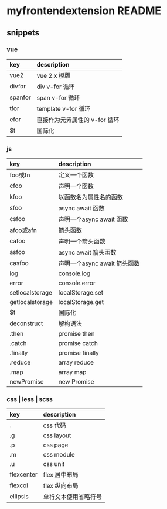 # myfrontendextension README


## snippets

### vue
|key  |description        |
|:----|:------------------|
|vue2|vue 2.x 模版|
|divfor|div v-for 循环|
|spanfor|span v-for 循环|
|tfor|template v-for 循环|
|efor|直接作为元素属性的 v-for 循环|
|$t|国际化|

### js
|key  |description        |
|:----|:------------------|
|foo或fn|定义一个函数|
|cfoo|声明一个函数|
|kfoo|以函数名为属性名的函数|
|sfoo|async await 函数|
|csfoo|声明一个async await 函数|
|afoo或afn|箭头函数|
|cafoo|声明一个箭头函数|
|asfoo|async await 箭头函数|
|casfoo|声明一个async await 箭头函数|
|log|console.log|
|error|console.error|
|setlocalstorage|localStorage.set|
|getlocalstorage|localStorage.get|
|$t|国际化|
|deconstruct|解构语法|
|.then|promise then|
|.catch|promise catch|
|.finally|promise finally|
|.reduce|array reduce|
|.map|array map|
|newPromise|new Promise|

### css | less | scss
|key  |description        |
|:----|:------------------|
|.|css 代码|
|.g|css layout|
|.p|css page|
|.m|css module|
|.u|css unit|
|flexcenter|flex 居中布局|
|flexcol|flex 纵向布局|
|ellipsis|单行文本使用省略符号|
